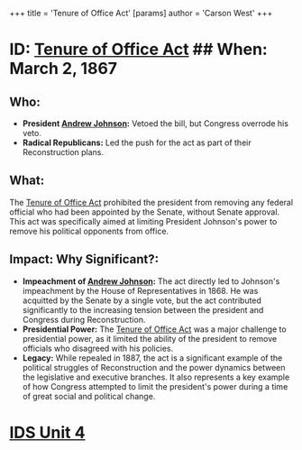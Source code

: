 +++
 title = 'Tenure of Office Act'
[params]
	author = 'Carson West'
+++
# ID: [Tenure of Office Act](./../tenure-of-office-act/) ## When: March 2, 1867 
## Who: 
* **President [Andrew Johnson](./../andrew-johnson/):**  Vetoed the bill, but Congress overrode his veto. 
* **Radical Republicans:**  Led the push for the act as part of their Reconstruction plans.
## What:
The [Tenure of Office Act](./../tenure-of-office-act/) prohibited the president from removing any federal official who had been appointed by the Senate, without Senate approval. This act was specifically aimed at limiting President Johnson's power to remove his political opponents from office. 
## Impact: Why Significant?: 
* **Impeachment of [Andrew Johnson](./../andrew-johnson/):** The act directly led to Johnson's impeachment by the House of Representatives in 1868. He was acquitted by the Senate by a single vote, but the act contributed significantly to the increasing tension between the president and Congress during Reconstruction.
* **Presidential Power:** The [Tenure of Office Act](./../tenure-of-office-act/)  was a major challenge to presidential power, as it limited the ability of the president to remove officials who disagreed with his policies. 
* **Legacy:** While repealed in 1887, the act is a significant example of the political struggles of Reconstruction and the power dynamics between the legislative and executive branches.  It also represents a key example of how Congress attempted to limit the president's power during a time of great social and political change. 

# [IDS Unit 4](./../ids-unit-4/)